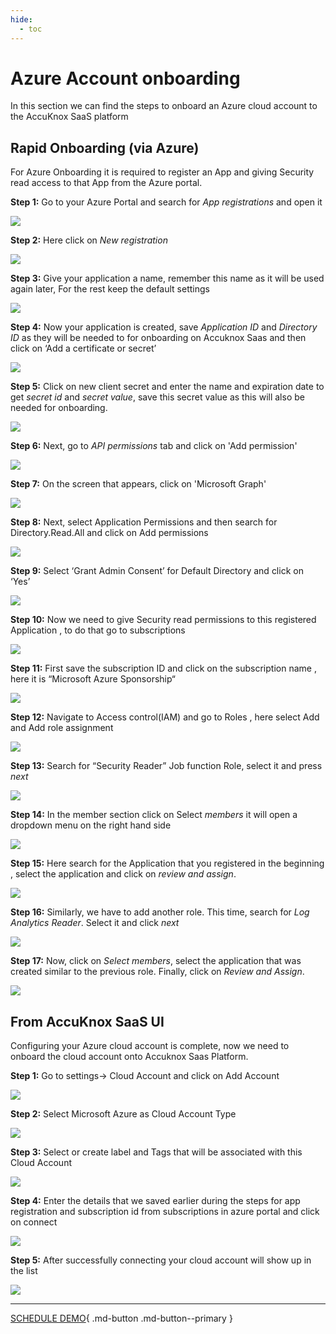 ```yaml
---
hide:
  - toc
---
```


# **Azure Account onboarding**
In this section we can find the steps to onboard an Azure cloud account to the AccuKnox SaaS platform

## **Rapid Onboarding (via Azure)** 

For Azure Onboarding it is required to register an App and giving Security read access to that App from the Azure portal.

**Step 1:** Go to your Azure Portal and search for *App registrations* and open it

![](/getting-started/images/azure1.png)

**Step 2:** Here click on *New registration*

![](/getting-started/images/azure2.png)


**Step 3:** Give your application a name, remember this name as it will be used again later, For the rest keep the default settings

![](/getting-started/images/azure3.png)


**Step 4:** Now your application is created,  save *Application ID* and *Directory ID* as they will be needed to for onboarding on Accuknox Saas and then click on ‘Add a certificate or secret’

![](/getting-started/images/azure4.png)


**Step 5:** Click on new client secret and enter the name and expiration date to get *secret id* and *secret value*, save this secret value as this will also be needed for onboarding.

![](/getting-started/images/azure5.png)

**Step 6:** Next, go to *API permissions* tab and click on 'Add  permission'

![](/getting-started/images/azure5-0.png)

**Step 7:** On the screen that appears, click on 'Microsoft Graph'

![](/getting-started/images/azure5-1.png)

**Step 8:** Next, select Application Permissions and then search for Directory.Read.All and click on Add permissions

![](/getting-started/images/azure5-2.png)

**Step 9:** Select ‘Grant Admin Consent’ for Default Directory and click on ‘Yes’

![](/getting-started/images/azure5-3.png)


**Step 10:** Now we need to give Security read permissions to this registered Application , to do that go to subscriptions

![](/getting-started/images/azure6.png)


**Step 11:** First save the subscription ID and click on the subscription name , here it is “Microsoft Azure Sponsorship“

![](/getting-started/images/azure7.png)


**Step 12:** Navigate to Access control(IAM) and go to Roles , here select Add and Add role assignment 

![](/getting-started/images/azure8.png)


**Step 13:** Search for “Security Reader” Job function Role, select it and press *next*

![](/getting-started/images/azure9.png)


**Step 14:** In the member section click on Select *members* it will open a dropdown menu on the right hand side

![](/getting-started/images/azure10.png)


**Step 15:** Here search for the Application that you registered in the beginning , select the application and click on *review and assign*.

![](/getting-started/images/azure11.png)

**Step 16:** Similarly, we have to add another role. This time, search for *Log Analytics Reader*. Select it and click *next*

![](/getting-started/images/azure11-0.png)

**Step 17:** Now, click on *Select members*, select the application that was created similar to the previous role. Finally, click on *Review and Assign*.

![](/getting-started/images/azure11-1.png)


## **From AccuKnox SaaS UI** 

Configuring your Azure cloud account is complete, now we need to onboard the cloud account onto Accuknox Saas Platform.

**Step 1:** Go to settings-> Cloud Account and click on Add Account

![](/getting-started/images/azure12.png)


**Step 2:** Select Microsoft Azure as Cloud Account Type

![](/getting-started/images/azure13.png)


**Step 3:** Select or create label and Tags that will be associated with this Cloud Account

![](/getting-started/images/azure14.png)


**Step 4:** Enter the details that we saved earlier during the steps for app registration and subscription id from subscriptions in azure portal and click on connect

![](/getting-started/images/azure15.png)


**Step 5:** After successfully connecting your cloud account will show up in the list 

![](/getting-started/images/azure16.png)


<!---Similarly, for Azure or GCP, follow guidelines on AccuKnox SaaS infrastructure in Cloud Onboarding Screen.-->

- - - 
[SCHEDULE DEMO](https://www.accuknox.com/contact-us){ .md-button .md-button--primary }